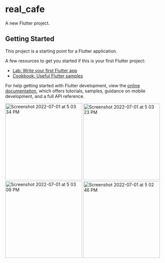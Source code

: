 # real_cafe

A new Flutter project.

## Getting Started

This project is a starting point for a Flutter application.

A few resources to get you started if this is your first Flutter project:

- [Lab: Write your first Flutter app](https://docs.flutter.dev/get-started/codelab)
- [Cookbook: Useful Flutter samples](https://docs.flutter.dev/cookbook)

For help getting started with Flutter development, view the
[online documentation](https://docs.flutter.dev/), which offers tutorials,
samples, guidance on mobile development, and a full API reference.

<img width="245" alt="Screenshot 2022-07-01 at 5 03 34 PM" src="https://user-images.githubusercontent.com/81261912/177053269-584beb28-3036-4acc-bb46-5ad67400e152.png"> <img width="244" alt="Screenshot 2022-07-01 at 5 03 23 PM" src="https://user-images.githubusercontent.com/81261912/177053276-cdfb092b-5dde-4b40-bc17-c8d70e3f6e4b.png">
<img width="245" alt="Screenshot 2022-07-01 at 5 03 09 PM" src="https://user-images.githubusercontent.com/81261912/177053278-ead0e1e9-bdfa-495e-85f5-c778fa60ff61.png">
<img width="244" alt="Screenshot 2022-07-01 at 5 02 46 PM" src="https://user-images.githubusercontent.com/81261912/177053279-771bf269-e603-4ce3-912e-b011f34a4716.png">
